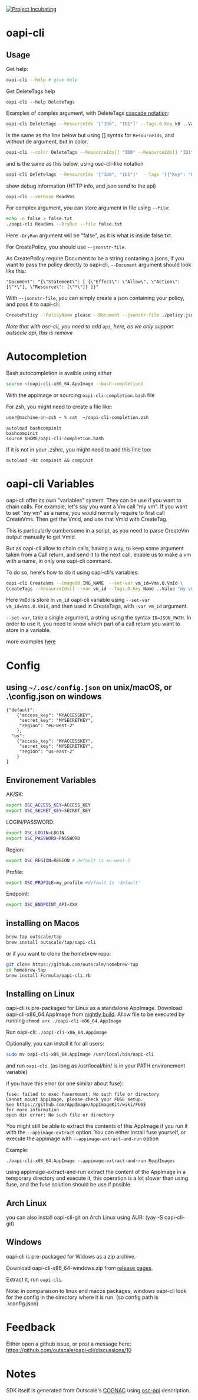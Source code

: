 [![Project Incubating](https://docs.outscale.com/fr/userguide/_images/Project-Incubating-blue.svg)](https://docs.outscale.com/en/userguide/Open-Source-Projects.html)

# oapi-cli

## Usage

Get help:
```bash
oapi-cli --help # give help
```

Get DeleteTags help
```
oapi-cli --help DeleteTags
```

Examples of complex argument, with DeleteTags
[cascade notation](https://dart.dev/language/operators#cascade-notation):
```bash
oapi-cli DeleteTags --ResourceIds '["ID0", "ID1"]' --Tags.0.Key k0 ..Value v0 --Tags.1.Key k1 ..Value v1
```
Is the same as the line below but using [] syntax for `ResourceIds`, and without de argument, but in color.
```bash
oapi-cli --color DeleteTags --ResourceIds[] "ID0" --ResourceIds[] "ID1"  --Tags.0.Key k0 --Tags.0.Value v0 --Tags.1.Key k1 --Tags.1.Value v1
```
and is the same as this below, using osc-cli-like notation
```bash
oapi-cli DeleteTags --ResourceIds '["ID0", "ID1"]'  --Tags '[{"Key": "k0", "Value": "v0"}, {"Key": "k1", "Value": "v1"}]'
```

show debug information (HTTP info, and json send to the api)
```bash
oapi-cli --verbose ReadVms
```

For complex argument, you can store argument in file using `--file`:
```bash
echo -n false > false.txt
./oapi-cli ReadVms --DryRun --file false.txt 
```
Here `-DryRun` argument will be "false", as it is what is inside false.txt.


For CreatePolicy, you should use `--jsonstr-file`.

As CreatePolicy require Document to be a string contaning a jsons, if you want to pass the policy directly to oapi-cli, `--Document` argument should look like this:
```
"Document": "{\"Statement\": [ {\"Effect\": \"Allow\", \"Action\": [\"*\"], \"Resource\": [\"*\"]} ]}"
```

With `--jsonstr-file`, you can simply create a json containing your policy, and pass it to oapi-cli:

```bash
CreatePolicy --PolicyName please --Document --jsonstr-file ./policy.json
```


*Note that with osc-cli, you need to add `api`, here, as we only support outscale api, this is remove*

# Autocompletion

Bash autocompletion is avaible using either
```bash
source <(oapi-cli-x86_64.AppImage --bash-completion)
```
With the appimage
or sourcing `oapi-cli-completion.bash` file

For zsh, you might need to create a file like:
```zsh
user@machine-on-zsh ~ % cat  ~/oapi-cli-completion.zsh
```
```
autoload bashcompinit
bashcompinit
source $HOME/oapi-cli-completion.bash
```

If it is not in your .zshrc, you might need to add this line too:
```
autoload -Uz compinit && compinit
```

# oapi-cli Variables


oapi-cli offer its own "variables" system.
They can be use if you want to chain calls.
For example, let's say you want a Vm call "my vm".
If you want to set "my vm" as a name, you would normally require to first call CreateVms.
Then get the VmId, and use that VmId with CreateTag.

This is particularly cumbersome in a script, as you need to parse CreateVm output manually to get VmId.

But as oapi-cli allow to chain calls, having a way, to keep some argument taken from a Call return, and send it to the next call, enable us to make a vm with a name, in only one  oapi-cli command.

To do so, here's how to do it using oapi-cli's variables:
```sh
oapi-cli CreateVms --ImageId IMG_NAME  --set-var vm_id=Vms.0.VmId \
CreateTags --ResourceIds[] --var vm_id --Tags.0.Key Name ..Value "my vm"
```

Here `VmId` is store in `vm_id` oapi-cli variable using `--set-var vm_id=Vms.0.VmId`, and then used in CreateTags, with `-var vm_id` argument.

`--set-var`, take a single argument, a string using the syntax `ID=JSON_PATH`.
In order to use it, you need to know which part of a call return you want to store in a variable.

more examples [here](./variable.md)

# Config

## using `~/.osc/config.json` on unix/macOS, or .\config.json on windows

```
{"default":
    {"access_key": "MYACCESSKEY",
     "secret_key": "MYSECRETKEY",
     "region": "eu-west-2"
    },
  "us":
    {"access_key": "MYACCESSKEY",
     "secret_key": "MYSECRETKEY",
     "region": "us-east-2"
    }
}
```

## Environement Variables

AK/SK:
```bash
export OSC_ACCESS_KEY=ACCESS_KEY
export OSC_SECRET_KEY=SECRET_KEY
```

LOGIN/PASSWORD:
```bash
export OSC_LOGIN=LOGIN
export OSC_PASSWORD=PASSWORD
```

Region:
```bash
export OSC_REGION=REGION # default is eu-west-2
```

Profile:
```bash
export OSC_PROFILE=my_profile #default is 'default'
```

Endpoint:
```bash
export OSC_ENDPOINT_API=XXX
```

## installing on Macos

```bash
brew tap outscale/tap
brew install outscale/tap/oapi-cli
```
or if you want to clone the homebrew repo:

```bash
git clone https://github.com/outscale/homebrew-tap
cd homebrew-tap
brew install Formula/oapi-cli.rb
```

## Installing on Linux

oapi-cli is pre-packaged for Linux as a standalone AppImage.
Download oapi-cli-x86_64.AppImage from [nightly build](https://github.com/outscale/oapi-cli/releases/tag/nightly-linux).
Allow file to be executed by running
`chmod a+x ./oapi-cli-x86_64.AppImage`

Run oapi-cli: `./oapi-cli-x86_64.AppImage`

Optionally, you can install it for all users:
```sh
sudo mv oapi-cli-x86_64.AppImage /usr/local/bin/oapi-cli
```
and run `oapi-cli`. (as long as /usr/local/bin/ is in your PATH environement variable)

if you have this error (or one similar about fuse):

```
fuse: failed to exec fusermount: No such file or directory
Cannot mount AppImage, please check your FUSE setup.
See https://github.com/AppImage/AppImageKit/wiki/FUSE
for more information
open dir error: No such file or directory
```

You might still be able to extract the contents of this AppImage if you run it with the `--appimage-extract` option.
You can either install fuse yourself, or execute the appimage with `--appimage-extract-and-run` option

Example:
```
./oapi-cli-x86_64.AppImage --appimage-extract-and-run ReadImages
```

using appimage-extract-and-run extract the content of the AppImage in a temporary directory and execute it, this operation is a lot slower than using fuse, and the fuse solution should be use if posible.

## Arch Linux
you can also install oapi-cli-git on Arch Linux using AUR: (yay -S oapi-cli-git)

## Windows

oapi-cli is pre-packaged for Widows as a zip archive.

Download oapi-cli-x86_64-windows.zip from [release pages](https://github.com/outscale/oapi-cli/releases/latest).

Extract it, run `oapi-cli`.

Note: in comparaison to linux and macos packages, windows oapi-cli look for the config in the directory where it is run.
(so config path is .\config.json)


# Feedback
Either open a github issue, or post a message here: https://github.com/outscale/oapi-cli/discussions/10

# Notes
SDK itself is generated from Outscale's [COGNAC](https://github.com/outscale/COGNAC) using [osc-api](https://github.com/outscale/osc-api) description.
